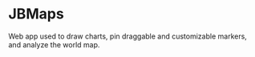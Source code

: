 # JBMaps
Web app used to draw charts, pin draggable and customizable markers, and analyze the world map.
